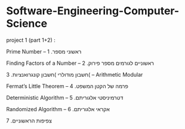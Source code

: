 # Software-Engineering-Computer-Science

project 1 (part 1+2) : 

Prime Number – ראשוני מספר. 1

Finding Factors of a Number – ראשוניים לגורמים מספר פירוק. 2

3 .חשבון מודולרי )חשבון קונגרואנציות( – Arithmetic Modular

Fermat’s Little Theorem – פרמה של הקטן המשפט. 4

Deterministic Algorithm – דטרמיניסטי אלגוריתם. 5

Randomized Algorithm – אקראי אלגוריתם. 6

7 .צפיפות הראשוניים 
